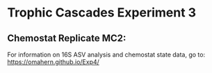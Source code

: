 # Trophic Cascades Experiment 3

## Chemostat Replicate MC2: 
For information on 16S ASV analysis and chemostat state data, go to: 
https://omahern.github.io/Exp4/
